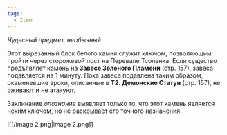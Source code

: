 ```yaml
---
tags:
  - Item
---
```

_Чудесный предмет, необычный_

Этот вырезанный блок белого камня служит ключом, позволяющим пройти через сторожевой пост на Перевале Тсоленка. Если существо предъявляет камень на **Завесе Зеленого Пламени** (стр. 157), завеса подавляется на 1 минуту. Пока завеса подавлена таким образом, окаменевшие вроки, описанные в **T2. Демонские Статуи** (стр. 157), не оживают и не атакуют.

Заклинание _опознание_ выявляет только то, что этот камень является неким ключом, но не раскрывает его точного назначения.

![[/image 2.png|image 2.png]]